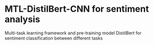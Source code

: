 # MTL-DistilBert-CNN for sentiment analysis
Multi-task learning framework and pre-training model DistilBert for sentiment classification between different tasks
